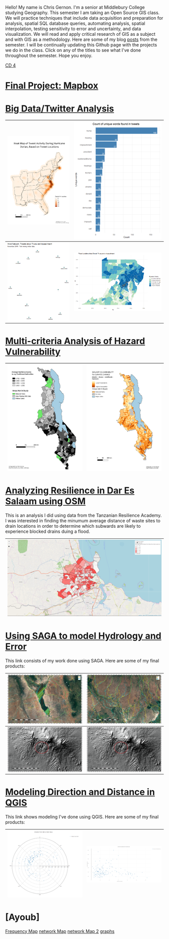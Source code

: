 Hello! My name is Chris Gernon. I'm a senior at Middlebury College studying Geography. This semester I am taking an Open Source GIS class. We will practice techniques that include data acquisition and preparation for analysis, spatial SQL database queries, automating analysis, spatial interpolation, testing sensitivity to error and uncertainty, and data visualization. We will read and apply critical research of GIS as a subject and with GIS as a methodology. Here are some of my blog [posts](./blogpost2/blogposts.md) from the semester. I will be continually updating this Github page with the projects we do in the class. Click on any of the titles to see what I've done throughout the semester. Hope you enjoy.

 [CD 4](./Bray_Campaign/CD_4_leaflet/index.html)
 
# [Final Project: Mapbox](./final_project/index.md)


# [Big Data/Twitter Analysis](./big_data.md/)

|![plots](./Twitter/Heat_map.png/) | ![plots](./Twitter/unique_words2.png/) |
| ------------- | ------------- |
| ![plots](./Twitter/word_cloud.png/) | ![plots](./Twitter/map.png/) |

# [Multi-criteria Analysis of Hazard Vulnerability](./vulnerability/index.md) 


| ![plots](./vulnerability/TA2.png/) | ![plots](./vulnerability/fine_resolution_final_map.png/) |
| ------------- | ------------- |


# [Analyzing Resilience in Dar Es Salaam using OSM](./Dar_Es_Salaam/index.md)

This is an analysis I did using data from the Tanzanian Resilience Academy. I was interested in finding the minumum average distance of waste sites to drain locations in order to determine which subwards are likely to experience blocked drains duing a flood. 

| ![plots](./Dar_Es_Salaam/leaflet.PNG) |
| ------------- |


# [Using SAGA to model Hydrology and Error](./SAGA/Hydrology_model.md)

This link consists of my work done using SAGA. Here are some of my final products:

|![plots](./SAGA/compare2.PNG/)|![plots](./SAGA/Compare1.PNG/)|
| ------------- | ------------- |
|![plots](./SAGA/SRTM_hillshade_less_accurate.PNG/)| ![plots](./SAGA/SRTM_hillshade_less_accurate_indicator.PNG/)|



# [Modeling Direction and Distance in QGIS](./QGIS/qgisModel.md)

This link shows modeling I've done using QGIS. Here are some of my final products:

|![plots](./QGIS/polar_plot.PNG/)|![plots](./QGIS/scatter_plot.PNG/)|
| ------------- | ------------- |


# [Ayoub]
[Frequency Map](./Ayoub/frequency_map/country_freq.html)
[network Map](./Ayoub/network_map/network_practice.html)
[network Map 2](./Ayoub/network_map/network_practice2.html)
[graphs](./Ayoub/graphs/trans-author-org-translated.html)





